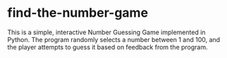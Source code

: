 # find-the-number-game
This is a simple, interactive Number Guessing Game implemented in Python. The program randomly selects a number between 1 and 100, and the player attempts to guess it based on feedback from the program.
